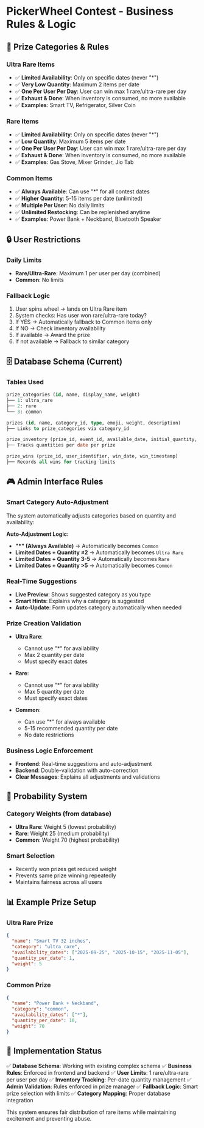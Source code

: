 # PickerWheel Contest - Business Rules & Logic

## 🎯 Prize Categories & Rules

### **Ultra Rare Items**
- ✅ **Limited Availability**: Only on specific dates (never "*")
- ✅ **Very Low Quantity**: Maximum 2 items per date
- ✅ **One Per User Per Day**: User can win max 1 rare/ultra-rare per day
- ✅ **Exhaust & Done**: When inventory is consumed, no more available
- ✅ **Examples**: Smart TV, Refrigerator, Silver Coin

### **Rare Items**
- ✅ **Limited Availability**: Only on specific dates (never "*")
- ✅ **Low Quantity**: Maximum 5 items per date
- ✅ **One Per User Per Day**: User can win max 1 rare/ultra-rare per day
- ✅ **Exhaust & Done**: When inventory is consumed, no more available
- ✅ **Examples**: Gas Stove, Mixer Grinder, Jio Tab

### **Common Items**
- ✅ **Always Available**: Can use "*" for all contest dates
- ✅ **Higher Quantity**: 5-15 items per date (unlimited)
- ✅ **Multiple Per User**: No daily limits
- ✅ **Unlimited Restocking**: Can be replenished anytime
- ✅ **Examples**: Power Bank + Neckband, Bluetooth Speaker

## 🔒 User Restrictions

### **Daily Limits**
- **Rare/Ultra-Rare**: Maximum 1 per user per day (combined)
- **Common**: No limits

### **Fallback Logic**
1. User spins wheel → lands on Ultra Rare item
2. System checks: Has user won rare/ultra-rare today?
3. If YES → Automatically fallback to Common items only
4. If NO → Check inventory availability
5. If available → Award the prize
6. If not available → Fallback to similar category

## 🗄️ Database Schema (Current)

### **Tables Used**
```sql
prize_categories (id, name, display_name, weight)
├── 1: ultra_rare
├── 2: rare  
└── 3: common

prizes (id, name, category_id, type, emoji, weight, description)
├── Links to prize_categories via category_id

prize_inventory (prize_id, event_id, available_date, initial_quantity, remaining_quantity)
├── Tracks quantities per date per prize

prize_wins (prize_id, user_identifier, win_date, win_timestamp)
├── Records all wins for tracking limits
```

## 🎮 Admin Interface Rules

### **Smart Category Auto-Adjustment**
The system automatically adjusts categories based on quantity and availability:

**Auto-Adjustment Logic:**
- **"*" (Always Available)** → Automatically becomes `Common`
- **Limited Dates + Quantity ≤2** → Automatically becomes `Ultra Rare`
- **Limited Dates + Quantity 3-5** → Automatically becomes `Rare`
- **Limited Dates + Quantity >5** → Automatically becomes `Common`

### **Real-Time Suggestions**
- **Live Preview**: Shows suggested category as you type
- **Smart Hints**: Explains why a category is suggested
- **Auto-Update**: Form updates category automatically when needed

### **Prize Creation Validation**
- **Ultra Rare**: 
  - Cannot use "*" for availability
  - Max 2 quantity per date
  - Must specify exact dates
  
- **Rare**:
  - Cannot use "*" for availability  
  - Max 5 quantity per date
  - Must specify exact dates
  
- **Common**:
  - Can use "*" for always available
  - 5-15 recommended quantity per date
  - No date restrictions

### **Business Logic Enforcement**
- **Frontend**: Real-time suggestions and auto-adjustment
- **Backend**: Double-validation with auto-correction
- **Clear Messages**: Explains all adjustments and validations

## 🎲 Probability System

### **Category Weights** (from database)
- **Ultra Rare**: Weight 5 (lowest probability)
- **Rare**: Weight 25 (medium probability)  
- **Common**: Weight 70 (highest probability)

### **Smart Selection**
- Recently won prizes get reduced weight
- Prevents same prize winning repeatedly
- Maintains fairness across all users

## 📊 Example Prize Setup

### **Ultra Rare Prize**
```json
{
  "name": "Smart TV 32 inches",
  "category": "ultra_rare",
  "availability_dates": ["2025-09-25", "2025-10-15", "2025-11-05"],
  "quantity_per_date": 1,
  "weight": 5
}
```

### **Common Prize**
```json
{
  "name": "Power Bank + Neckband", 
  "category": "common",
  "availability_dates": ["*"],
  "quantity_per_date": 10,
  "weight": 70
}
```

## 🚀 Implementation Status

✅ **Database Schema**: Working with existing complex schema
✅ **Business Rules**: Enforced in frontend and backend
✅ **User Limits**: 1 rare/ultra-rare per user per day
✅ **Inventory Tracking**: Per-date quantity management
✅ **Admin Validation**: Rules enforced in prize manager
✅ **Fallback Logic**: Smart prize selection with limits
✅ **Category Mapping**: Proper database integration

This system ensures fair distribution of rare items while maintaining excitement and preventing abuse.

